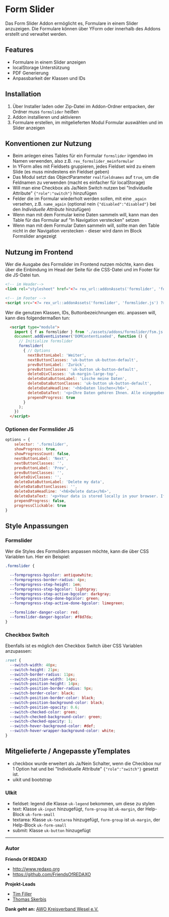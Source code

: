 # Form Slider

Das Form Slider Addon ermöglicht es, Formulare in einem Slider anzuzeigen. Die Formulare können über YForm oder innerhalb des Addons erstellt und verwaltet werden.

## Features

- Formulare in einem Slider anzeigen
- localStorage Unterstützung
- PDF Generierung
- Anpassbarkeit der Klassen und IDs

## Installation

1. Über Installer laden oder Zip-Datei im Addon-Ordner entpacken, der Ordner muss `formslider` heißen
2. Addon installieren und aktivieren
3. Formulare erstellen, im mitgelieferten Modul Formular auswählen und im Slider anzeigen

## Konventionen zur Nutzung

- Beim anlegen eines Tables für ein Formular `formslider` irgendwo im Namen verwenden, also z.B. `rex_formslider_meinformular`
- In YForm alles mit Fieldsets gruppieren, jedes Fieldset wird zu einem Slide (es muss mindestens ein Fieldset geben)
- Das Modul setzt das ObjectParameter `realfieldnames` auf `true`, um die Feldnamen zu verwenden (macht es einfacher für localStorage)
- Will man eine Checkbox als Ja/Nein Switch nutzen bei "Individuelle Attribute" `{"role":"switch"}` hinzufügen
- Felder die im Formular wiederholt werden sollen, mit eine `_again` versehen, z.B. `name_again` (optional nein `{"disabled":"disabled"}` bei den *Individuelle Attribute* hinzufügen)
- Wenn man mit dem Formular keine Daten sammeln will, kann man den Table für das Formular auf "In Navigation verstecken" setzen
- Wenn man mit dem Formular Daten sammeln will, sollte man den Table nicht in der Navigation verstecken - dieser wird dann im Block Formslider angezeigt


## Nutzung im Frontend

Wer die Ausgabe des Formslider im Frontend nutzen möchte, kann dies über die Einbindung im Head der Seite für die CSS-Datei und im Footer für die JS-Datei tun.

```html
<!-- im Header-->
<link rel="stylesheet" href="<?= rex_url::addonAssets('formslider', 'formslider.css') ?>">

<!-- im Footer -->
<script src="<?= rex_url::addonAssets('formslider', 'formslider.js') ?>"></script>
```

Wer die genutzen Klassen, IDs, Buttonbezeichnungen etc. anpassen will, kann dies folgendermaßen tun:

```html
  <script type="module">
    import { f as formslider } from './assets/addons/formslider/fsm.js';
    document.addEventListener('DOMContentLoaded', function () {
      // Initialize formslider
      formslider(
        { // Options
          nextButtonLabel: 'Weiter',
          nextButtonClasses: 'uk-button uk-button-default',
          prevButtonLabel: 'Zurück',
          prevButtonClasses: 'uk-button uk-button-default',
          deleteDivClasses: 'uk-margin-large-top',
          deleteDataButtonLabel: 'Lösche meine Daten',
          deleteDataButtonClasses: 'uk-button uk-button-default',
          deleteDataHeadline: '<h6>Daten löschen</h6>',
          deleteDataText: '<p>Ihre Daten gehören Ihnen. Alle eingegebenen Daten werden lokal in Ihrem Browser gespeichert. Kehren Sie zu dieser Seite zurück, werden Ihre eingegeben Daten wiederhergestellt. Sie können die Daten löschen, indem Sie ihren Browser-Cache / Cookies löschen oder indem Sie auf den untentstehenden Button klicken. (An einem öffentlichen Rechner sollten Sie die Daten auf jeden Fall löschen.)</p>',
          prependProgress: true
        }
      );
    })
  </script>
```

### Optionen der Formslider JS

```js
options = {
    selector: '.formslider',
    showProgress: true,
    showProgressCount: false,
    nextButtonLabel: 'Next',
    nextButtonClasses: '',
    prevButtonLabel: 'Prev',
    prevButtonClasses: '',
    deleteDivClasses: '',
    deleteDataButtonLabel: 'Delete my data',
    deleteDataButtonClasses: '',
    deleteDataHeadline: '<h6>Delete data</h6>',
    deleteDataText: '<p>Your data is stored locally in your browser. If you want to delete your data, you can do so by clicking the button below. (If you are on a public computer, you should delete your data.)</p>',
    prependProgress: false,
    progressClickable: true
}
```

## Style Anpassungen

### Formslider

Wer die Styles des Formsliders anpassen möchte, kann die über CSS Variablen tun. Hier ein Beispiel:

```css
.formslider {

  --formprogress-bgcolor: antiquewhite;
  --formprogress-border-radius: 4px;
  --formprogress-step-height: 1em;
  --formprogress-step-bgcolor: lightgray;
  --formprogress-step-active-bgcolor: darkgray;
  --formprogress-step-done-bgcolor: green;
  --formprogress-step-active-done-bgcolor: limegreen;

  --formslider-danger-color: red;
  --formslider-danger-bgcolor: #f8d7da;
}
```

### Checkbox Switch

Ebenfalls ist es möglich den Checkbox Switch über CSS Variablen anzupassen:

```css
:root {
  --switch-width: 40px;
  --switch-height: 21px;
  --switch-border-radius: 11px;
  --switch-position-width: 14px;
  --switch-position-height: 14px;
  --switch-position-border-radius: 9px;
  --switch-border-color: black;
  --switch-position-border-color: black;
  --switch-position-background-color: black;
  --switch-position-opacity: 0.6;
  --switch-checked-color: green;
  --switch-checked-background-color: green;
  --switch-checked-opacity: 1;
  --switch-hover-background-color: #def;
  --switch-hover-wrapper-background-color: white;
}
```

## Mitgelieferte / Angepasste yTemplates

- checkbox wurde erweitert als Ja/Nein Schalter, wenn die Checkbox nur 1 Option hat und bei "Individuelle Attribute" `{"role":"switch"}` gesetzt ist.
- uikit und bootstrap

### UIkit
- fieldset: legend die Klasse `uk-legend` bekommen, um diese zu stylen
- text: Klasse `uk-input` hinzugefügt, `form-group` ist `uk-margin`, der Help-Block `uk-form-small`
- textarea: Klasse `uk-textarea` hinzugefügt, `form-group` ist `uk-margin`, der Help-Block `uk-form-small`
- submit: Klasse `uk-button` hinzugefügt

---

### Autor

**Friends Of REDAXO**

* http://www.redaxo.org
* https://github.com/FriendsOfREDAXO

**Projekt-Leads**
* [Tim Filler](https://github.com/elricco)
* [Thomas Skerbis](https://klxm.de)

**Dank geht an:**
[AWO Kreisverband Wesel e.V.](https://awo-kv-wesel.de)
